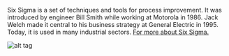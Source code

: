 
Six Sigma is a set of techniques and tools for process improvement. It was introduced by engineer Bill Smith while working at Motorola in 1986.
Jack Welch made it central to his business strategy at General Electric in 1995. Today, it is used in many industrial sectors.
[For more about Six Sigma.](https://en.wikipedia.org/wiki/Six_Sigma)

![alt tag](http://raw.githubusercontent.com/VaasuDevanS/GIMP/Six_Sigma_logo/Six_Sigma_logo.png)
